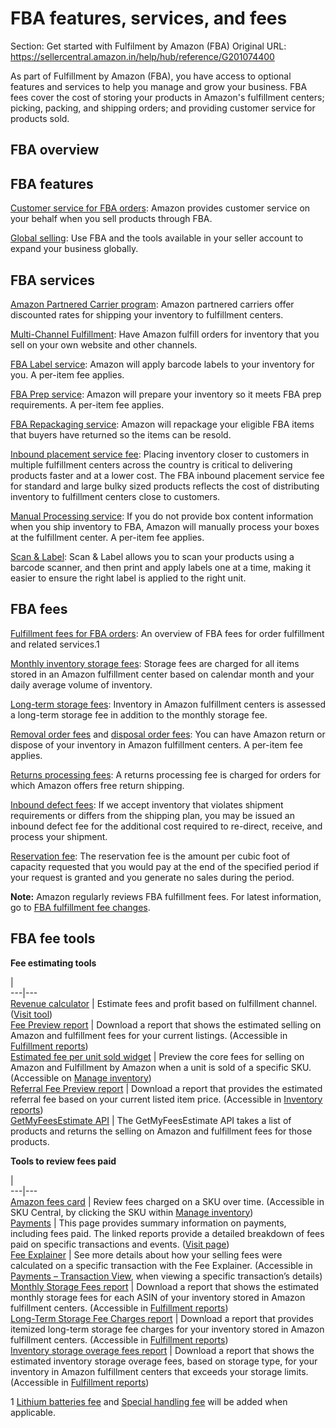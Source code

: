# FBA features, services, and fees

Section: Get started with Fulfilment by Amazon (FBA)
Original URL: https://sellercentral.amazon.in/help/hub/reference/G201074400

As part of Fulfillment by Amazon (FBA), you have access to optional features
and services to help you manage and grow your business. FBA fees cover the
cost of storing your products in Amazon's fulfillment centers; picking,
packing, and shipping orders; and providing customer service for products
sold.

## FBA overview

## FBA features

[Customer service for FBA orders](/gp/help/200298130): Amazon provides
customer service on your behalf when you sell products through FBA.

[Global selling](/gp/help/201101640): Use FBA and the tools available in your
seller account to expand your business globally.

## FBA services

[Amazon Partnered Carrier program](/gp/help/201119120): Amazon partnered
carriers offer discounted rates for shipping your inventory to fulfillment
centers.

[Multi-Channel Fulfillment](/gp/help/200332450): Have Amazon fulfill orders
for inventory that you sell on your own website and other channels.

[FBA Label service](/gp/help/200483750): Amazon will apply barcode labels to
your inventory for you. A per-item fee applies.

[FBA Prep service](/gp/help/201023020): Amazon will prepare your inventory so
it meets FBA prep requirements. A per-item fee applies.

[FBA Repackaging service](/gp/help/201505310): Amazon will repackage your
eligible FBA items that buyers have returned so the items can be resold.

[Inbound placement service fee](/gp/help/GC3Q44PBK8BXQW3Z): Placing inventory
closer to customers in multiple fulfillment centers across the country is
critical to delivering products faster and at a lower cost. The FBA inbound
placement service fee for standard and large bulky sized products reflects the
cost of distributing inventory to fulfillment centers close to customers.

[Manual Processing service](/gp/help/G202061550): If you do not provide box
content information when you ship inventory to FBA, Amazon will manually
process your boxes at the fulfillment center. A per-item fee applies.

[Scan & Label](/gp/help/G200621530): Scan & Label allows you to scan your
products using a barcode scanner, and then print and apply labels one at a
time, making it easier to ensure the right label is applied to the right unit.

## FBA fees

[Fulfillment fees for FBA orders](/gp/help/GPDC3KPYAGDTVDJP): An overview of
FBA fees for order fulfillment and related services.1

[Monthly inventory storage fees](/gp/help/G3EDYEF6KUCFQTNM): Storage fees are
charged for all items stored in an Amazon fulfillment center based on calendar
month and your daily average volume of inventory.

[Long-term storage fees](/gp/help/GJQNPA23YWVA4SBD): Inventory in Amazon
fulfillment centers is assessed a long-term storage fee in addition to the
monthly storage fee.

[Removal order fees](/gp/help/G9W7FVTLY343ZBKN) and [disposal order
fees](/gp/help/G5FKTA8LXU4TZPD5): You can have Amazon return or dispose of
your inventory in Amazon fulfillment centers. A per-item fee applies.

[Returns processing fees](/gp/help/G64LS955WNFT6EDP): A returns processing fee
is charged for orders for which Amazon offers free return shipping.

[Inbound defect fees](/gp/help/GL5XA3MNXAJKJE8E): If we accept inventory that
violates shipment requirements or differs from the shipping plan, you may be
issued an inbound defect fee for the additional cost required to re-direct,
receive, and process your shipment.

[Reservation fee](gp/help/GM6SJGQDA625AUCJ): The reservation fee is the amount
per cubic foot of capacity requested that you would pay at the end of the
specified period if your request is granted and you generate no sales during
the period.

**Note:** Amazon regularly reviews FBA fulfillment fees. For latest
information, go to [FBA fulfillment fee changes](/gp/help/GABBX6GZPA8MSZGW).

##  FBA fee tools

**Fee estimating tools**

|  
---|---  
[Revenue calculator](/gp/help/GWYBC38TZGCUNRKW) | Estimate fees and profit based on fulfillment channel. ([Visit tool](/fba/revenuecalculator/index))   
[Fee Preview report](/gp/help/201115050) | Download a report that shows the estimated selling on Amazon and fulfillment fees for your current listings. (Accessible in [Fulfillment reports](/gp/ssof/reports.html))  
[Estimated fee per unit sold widget](/gp/help/G200680700) | Preview the core fees for selling on Amazon and Fulfillment by Amazon when a unit is sold of a specific SKU. (Accessible on [Manage inventory](/inventory))  
[Referral Fee Preview report](/gp/help/G201631600) | Download a report that provides the estimated referral fee based on your current listed item price. (Accessible in [Inventory reports](/gp/item-manager/ezdpc/openPickup.html))  
[GetMyFeesEstimate API](https://docs.developer.amazonservices.com/en_US/products/Products_GetMyFeesEstimate.html) | The GetMyFeesEstimate API takes a list of products and returns the selling on Amazon and fulfillment fees for those products.  
  
**Tools to review fees paid**

|  
---|---  
[Amazon fees card](/gp/help/NG95QWKFKSAMYJV) | Review fees charged on a SKU over time. (Accessible in SKU Central, by clicking the SKU within [Manage inventory](/inventory))  
[Payments](/gp/help/G200913190) | This page provides summary information on payments, including fees paid. The linked reports provide a detailed breakdown of fees paid on specific transactions and events. ([Visit page](/gp/payments-account/settlement-summary.html))  
[Fee Explainer](/gp/help/201822160) | See more details about how your selling fees were calculated on a specific transaction with the Fee Explainer. (Accessible in [Payments – Transaction View](/gp/payments-account/view-transactions.html), when viewing a specific transaction’s details)  
[Monthly Storage Fees report](/gp/help/G202086720) | Download a report that shows the estimated monthly storage fees for each ASIN of your inventory stored in Amazon fulfillment centers. (Accessible in [Fulfillment reports](/gp/ssof/reports.html))  
[Long-Term Storage Fee Charges report](/gp/help/200725880) | Download a report that provides itemized long-term storage fee charges for your inventory stored in Amazon fulfillment centers. (Accessible in [Fulfillment reports](/gp/ssof/reports.html))  
[Inventory storage overage fees report](/gp/help/GV8JEETWV9Q33CMX) | Download a report that shows the estimated inventory storage overage fees, based on storage type, for your inventory in Amazon fulfillment centers that exceeds your storage limits. (Accessible in [Fulfillment reports](/gp/ssof/reports.html))  
  
1 [Lithium batteries fee](/gp/help/G9RJJ3KFHSF6YRAG) and [Special handling
fee](/gp/help/PBBZR3MDYRS8L36) will be added when applicable.

